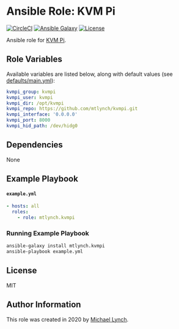 # Ansible Role: KVM Pi

[![CircleCI](https://circleci.com/gh/mtlynch/ansible-role-kvmpi.svg?style=svg)](https://circleci.com/gh/mtlynch/ansible-role-kvmpi) [![Ansible Galaxy](https://img.shields.io/badge/ansible--galaxy-kvmpi-blue.svg?style=flat-square)](https://galaxy.ansible.com/mtlynch/kvmpi) [![License](http://img.shields.io/:license-mit-blue.svg?style=flat-square)](LICENSE)

Ansible role for [KVM Pi](https://github.com/mtlynch/kvmpi).

## Role Variables

Available variables are listed below, along with default values (see [defaults/main.yml](defaults/main.yml)):

```yaml
kvmpi_group: kvmpi
kvmpi_user: kvmpi
kvmpi_dir: /opt/kvmpi
kvmpi_repo: https://github.com/mtlynch/kvmpi.git
kvmpi_interface: '0.0.0.0'
kvmpi_port: 8000
kvmpi_hid_path: /dev/hidg0
```

## Dependencies

None

## Example Playbook

#### `example.yml`

```yaml
- hosts: all
  roles:
    - role: mtlynch.kvmpi
```

### Running Example Playbook

```bash
ansible-galaxy install mtlynch.kvmpi
ansible-playbook example.yml
```

## License

MIT

## Author Information

This role was created in 2020 by [Michael Lynch](http://mtlynch.io).